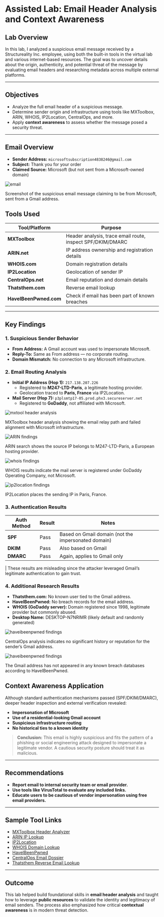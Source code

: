# Assisted Lab: Email Header Analysis and Context Awareness

## Lab Overview

In this lab, I analyzed a suspicious email message received by a Structureality Inc. employee, using both the built-in tools in the virtual lab and various internet-based resources. The goal was to uncover details about the origin, authenticity, and potential threat of the message by evaluating email headers and researching metadata across multiple external platforms.

---

## Objectives

- Analyze the full email header of a suspicious message.
- Determine sender origin and infrastructure using tools like MXToolbox, ARIN, WHOIS, IP2Location, CentralOps, and more.
- Apply **context awareness** to assess whether the message posed a security threat.

---

## Email Overview

- **Sender Address:** `microsoftsubscription4838246@gmail.com`
- **Subject:** Thank you for your order
- **Claimed Source:** Microsoft (but not sent from a Microsoft-owned domain)

![email](images/email.jpg)

Screenshot of the suspicious email message claiming to be from Microsoft, sent from a Gmail address.

## Tools Used

| Tool/Platform          | Purpose                                                    |
| ---------------------- | ---------------------------------------------------------- |
| **MXToolbox**          | Header analysis, trace email route, inspect SPF/DKIM/DMARC |
| **ARIN.net**           | IP address ownership and registration details              |
| **WHOIS.com**          | Domain registration details                                |
| **IP2Location**        | Geolocation of sender IP                                   |
| **CentralOps.net**     | Email reputation and domain details                        |
| **Thatsthem.com**      | Reverse email lookup                                       |
| **HaveIBeenPwned.com** | Check if email has been part of known breaches             |

---

## Key Findings

### 1. Suspicious Sender Behavior

- **From Address:** A Gmail account was used to impersonate Microsoft.
- **Reply-To:** Same as From address — no corporate routing.
- **Domain Mismatch:** No connection to any Microsoft infrastructure.

### 2. Email Routing Analysis

- **Initial IP Address (Hop 1):** `217.138.207.226`
  - Registered to **M247-LTD-Paris**, a legitimate hosting provider.
  - Geolocation traced to **Paris, France** via IP2Location.
- **Mail Server (Hop 7):** `p3plsmtp17-05.prod.phx3.secureserver.net`
  - Registered to **GoDaddy**, not affiliated with Microsoft.

![mxtool header analysis](images/mxtool.png)

MXToolbox header analysis showing the email relay path and failed alignment with Microsoft infrastructure.

![ARIN findings](images/arin.png)

ARIN search shows the source IP belongs to M247-LTD-Paris, a European hosting provider.

![whois findings](images/whois.png)

WHOIS results indicate the mail server is registered under GoDaddy Operating Company, not Microsoft.

![ip2location findings](images/ip2location.png)

IP2Location places the sending IP in Paris, France.

### 3. Authentication Results

| Auth Method | Result | Notes                                               |
| ----------- | ------ | --------------------------------------------------- |
| **SPF**     | Pass   | Based on Gmail domain (not the impersonated domain) |
| **DKIM**    | Pass   | Also based on Gmail                                 |
| **DMARC**   | Pass   | Again, applies to Gmail only                        |

| These results are misleading since the attacker leveraged Gmail’s legitimate authentication to gain trust.

### 4. Additional Research Results

- **Thatsthem.com:** No known user tied to the Gmail address.
- **HaveIBeenPwned:** No breach records for the email address.
- **WHOIS (GoDaddy server):** Domain registered since 1998, legitimate provider but commonly abused.
- **Desktop Name:** DESKTOP-N7NRIMR (likely default and randomly generated)

![haveibeenpwned findings](images/centralops.png)

CentralOps analysis indicates no significant history or reputation for the sender’s Gmail address.

![haveibeenpwned findings](images/haveibeenpwned.png)

The Gmail address has not appeared in any known breach databases according to HaveIBeenPwned.

## Context Awareness Application

Although standard authentication mechanisms passed (SPF/DKIM/DMARC), deeper header inspection and external verification revealed:

- **Impersonation of Microsoft**
- **Use of a residential-looking Gmail account**
- **Suspicious infrastructure routing**
- **No historical ties to a known identity**

> **Conclusion:** This email is highly suspicious and fits the pattern of a phishing or social engineering attack designed to impersonate a legitimate vendor. A cautious security posture should treat it as malicious.

---

## Recommendations

- **Report email to internal security team or email provider.**
- **Use tools like VirusTotal to evaluate any included links.**
- **Educate users to be cautious of vendor impersonation using free email providers.**

---

## Sample Tool Links

- [MXToolbox Header Analyzer](https://mxtoolbox.com/Public/Tools/EmailHeaders.aspx)
- [ARIN IP Lookup](https://www.arin.net/)
- [IP2Location](https://www.ip2location.com/)
- [WHOIS Domain Lookup](https://whois.com/whois)
- [HaveIBeenPwned](https://haveibeenpwned.com/)
- [CentralOps Email Dossier](https://centralops.net/)
- [Thatsthem Reverse Email Lookup](https://thatsthem.com/reverse-email-lookup)

---

## Outcome

This lab helped build foundational skills in **email header analysis** and taught how to leverage **public resources** to validate the identity and legitimacy of email senders. The process also emphasized how critical **contextual awareness** is in modern threat detection.
